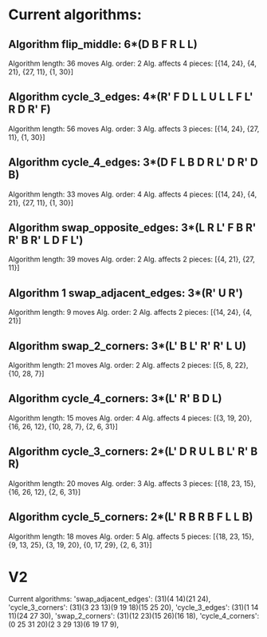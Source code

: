 # Current algorithms:
## Algorithm flip_middle: 6*(D B F R L L)
Algorithm length: 36 moves
Alg. order: 2
Alg. affects 4 pieces:
 [{14, 24}, {4, 21}, {27, 11}, {1, 30}]

## Algorithm cycle_3_edges: 4*(R' F D L L U L L F L' R D R' F)
Algorithm length: 56 moves
Alg. order: 3
Alg. affects 3 pieces:
 [{14, 24}, {27, 11}, {1, 30}]

## Algorithm cycle_4_edges: 3*(D F L B D R L' D R' D B)
Algorithm length: 33 moves
Alg. order: 4
Alg. affects 4 pieces:
 [{14, 24}, {4, 21}, {27, 11}, {1, 30}]

## Algorithm swap_opposite_edges: 3*(L R L' F B R' R' B R' L D F L')
Algorithm length: 39 moves
Alg. order: 2
Alg. affects 2 pieces:
 [{4, 21}, {27, 11}]

## Algorithm 1 swap_adjacent_edges: 3*(R' U R')
Algorithm length: 9 moves
Alg. order: 2
Alg. affects 2 pieces:
 [{14, 24}, {4, 21}]

## Algorithm swap_2_corners: 3*(L' B L' R' R' L U)
Algorithm length: 21 moves
Alg. order: 2
Alg. affects 2 pieces:
 [{5, 8, 22}, {10, 28, 7}]

## Algorithm cycle_4_corners: 3*(L' R' B D L)
Algorithm length: 15 moves
Alg. order: 4
Alg. affects 4 pieces:
 [{3, 19, 20}, {16, 26, 12}, {10, 28, 7}, {2, 6, 31}]

## Algorithm cycle_3_corners: 2*(L' D R U L B L' R' B R)
Algorithm length: 20 moves
Alg. order: 3
Alg. affects 3 pieces:
 [{18, 23, 15}, {16, 26, 12}, {2, 6, 31}]

## Algorithm cycle_5_corners: 2*(L' R B R B F L L B)
Algorithm length: 18 moves
Alg. order: 5
Alg. affects 5 pieces:
 [{18, 23, 15}, {9, 13, 25}, {3, 19, 20}, {0, 17, 29}, {2, 6, 31}]



# V2

Current algorithms:
'swap_adjacent_edges': (31)(4 14)(21 24),
'cycle_3_corners': (31)(3 23 13)(9 19 18)(15 25 20),
'cycle_3_edges': (31)(1 14 11)(24 27 30),
'swap_2_corners': (31)(12 23)(15 26)(16 18),
'cycle_4_corners': (0 25 31 20)(2 3 29 13)(6 19 17 9),